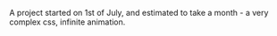 A project started on 1st of July, and estimated to take a month - a very complex css, infinite animation.
